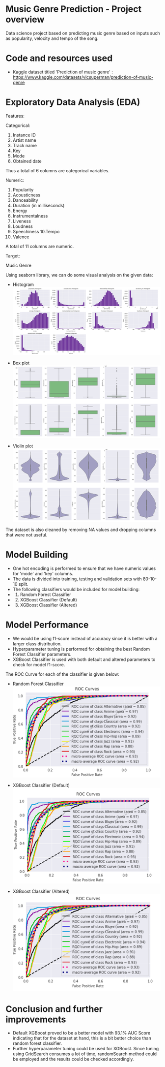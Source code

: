 # Music Genre Prediction - Project overview
Data science project based on predicting music genre based on inputs such as popularity, velocity and tempo of the song.

# Code and resources used
* Kaggle dataset titled 'Prediction of music genre' : https://www.kaggle.com/datasets/vicsuperman/prediction-of-music-genre 

# Exploratory Data Analysis (EDA)
Features:

Categorical:

1. Instance ID
2. Artist name
3. Track name
4. Key
5. Mode
6. Obtained date

Thus a total of 6 columns are categorical variables.

Numeric:

1. Popularity
2. Acousticness
3. Danceability
4. Duration (in milliseconds)
5. Energy
6. Instrumentalness
7. Liveness
8. Loudness
9. Speechiness
10.Tempo
11. Valence

A total of 11 columns are numeric.

Target:

Music Genre

Using seaborn library, we can do some visual analysis on the given data:

* Histogram
![alt_text](https://github.com/ipieren/Music-genre-prediction/blob/main/img/histogram.PNG)

* Box plot
![alt_text](https://github.com/ipieren/Music-genre-prediction/blob/main/img/boxplot.PNG)

* Violin plot
![alt_text](https://github.com/ipieren/Music-genre-prediction/blob/main/img/violinplot.PNG)

The dataset is also cleaned by removing NA values and dropping columns that were not useful.

# Model Building

* One hot encoding is performed to ensure that we have numeric values for 'mode' and 'key' columns.
* The data is divided into training, testing and validation sets with 80-10-10 split.
* The following classifiers would be included for model building:
*   1. Random Forest Classifier
*   2. XGBoost Classifier (Default)
*   3. XGBoost Classifier (Altered)

# Model Performance
* We would be using f1-score instead of accuracy since it is better with a larger class distribution.
* Hyperparameter tuning is performed for obtaining the best Random Forest Classifier parameters.
* XGBoost Classifier is used with both default and altered parameters to check for model f1-score.

The ROC Curve for each of the classifier is given below:
* Random Forest Classifier
![alt_text](https://github.com/ipieren/Music-genre-prediction/blob/main/img/m1_randomforest.PNG)

* XGBoost Classifier (Default)
![alt_text](https://github.com/ipieren/Music-genre-prediction/blob/main/img/m2_defaultXGBoost.PNG)

* XGBoost Classifier (Altered)
![alt_text](https://github.com/ipieren/Music-genre-prediction/blob/main/img/m3_alteredXGBoost.PNG)

# Conclusion and further improvements
* Default XGBoost proved to be a better model with 93.1% AUC Score indicating that for the dataset at hand, this is a bit better choice than random forest classifier.
* Further hyperparameter tuning could be used for XGBoost. Since tuning using GridSearch consumes a lot of time, randomSearch method could be employed and the results could be checked accordingly.
